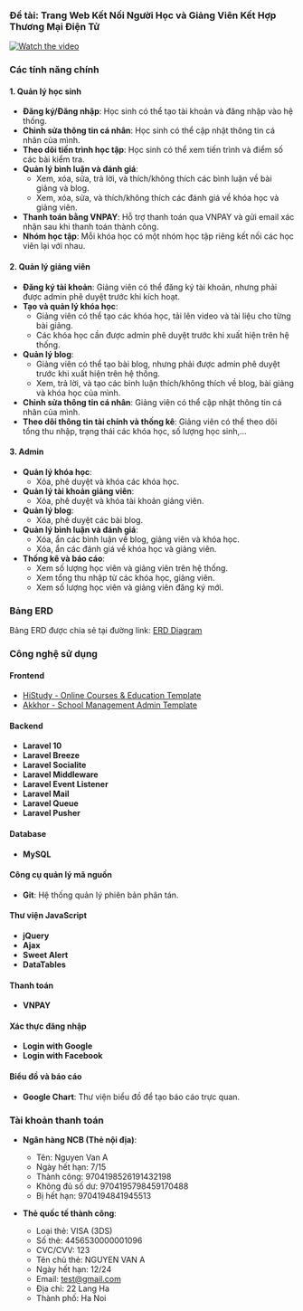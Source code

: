 ### Đề tài: Trang Web Kết Nối Người Học và Giảng Viên Kết Hợp Thương Mại Điện Tử

[![Watch the video](https://i.sstatic.net/Vp2cE.png)](https://youtu.be/vt5fpE0bzSY)

### Các tính năng chính

#### 1. Quản lý học sinh

-   **Đăng ký/Đăng nhập**: Học sinh có thể tạo tài khoản và đăng nhập vào hệ thống.
-   **Chỉnh sửa thông tin cá nhân**: Học sinh có thể cập nhật thông tin cá nhân của mình.
-   **Theo dõi tiến trình học tập**: Học sinh có thể xem tiến trình và điểm số các bài kiểm tra.
-   **Quản lý bình luận và đánh giá**:
    -   Xem, xóa, sửa, trả lời, và thích/không thích các bình luận về bài giảng và blog.
    -   Xem, xóa, sửa, và thích/không thích các đánh giá về khóa học và giảng viên.
-   **Thanh toán bằng VNPAY**: Hỗ trợ thanh toán qua VNPAY và gửi email xác nhận sau khi thanh toán thành công.
-   **Nhóm học tập**: Mỗi khóa học có một nhóm học tập riêng kết nối các học viên lại với nhau.

#### 2. Quản lý giảng viên

-   **Đăng ký tài khoản**: Giảng viên có thể đăng ký tài khoản, nhưng phải được admin phê duyệt trước khi kích hoạt.
-   **Tạo và quản lý khóa học**:
    -   Giảng viên có thể tạo các khóa học, tải lên video và tài liệu cho từng bài giảng.
    -   Các khóa học cần được admin phê duyệt trước khi xuất hiện trên hệ thống.
-   **Quản lý blog**:
    -   Giảng viên có thể tạo bài blog, nhưng phải được admin phê duyệt trước khi xuất hiện trên hệ thống.
    -   Xem, trả lời, và tạo các bình luận thích/không thích về blog, bài giảng và khóa học của mình.
-   **Chỉnh sửa thông tin cá nhân**: Giảng viên có thể cập nhật thông tin cá nhân của mình.
-   **Theo dõi thông tin tài chính và thống kê**: Giảng viên có thể theo dõi tổng thu nhập, trạng thái các khóa học, số lượng học sinh,...

#### 3. Admin

-   **Quản lý khóa học**:
    -   Xóa, phê duyệt và khóa các khóa học.
-   **Quản lý tài khoản giảng viên**:
    -   Xóa, phê duyệt và khóa tài khoản giảng viên.
-   **Quản lý blog**:
    -   Xóa, phê duyệt các bài blog.
-   **Quản lý bình luận và đánh giá**:
    -   Xóa, ẩn các bình luận về blog, giảng viên và khóa học.
    -   Xóa, ẩn các đánh giá về khóa học và giảng viên.
-   **Thống kê và báo cáo**:
    -   Xem số lượng học viên và giảng viên trên hệ thống.
    -   Xem tổng thu nhập từ các khóa học, giảng viên.
    -   Xem số lượng học viên và giảng viên đăng ký mới.

### Bảng ERD

Bảng ERD được chia sẻ tại đường link: [ERD Diagram](https://drive.google.com/file/d/1L40lbD9kqctuw3pZAJlehjb8rPwR_kpS/view?usp=drive_link)

### Công nghệ sử dụng

#### Frontend

-   [HiStudy - Online Courses & Education Template](https://themeforest.net/item/histudy-online-courses-education-template/42846507)
-   [Akkhor - School Management Admin Template](https://themeforest.net/item/akkhor-school-management-admin-template/23687250)

#### Backend

-   **Laravel 10**
-   **Laravel Breeze**
-   **Laravel Socialite**
-   **Laravel Middleware**
-   **Laravel Event Listener**
-   **Laravel Mail**
-   **Laravel Queue**
-   **Laravel Pusher**

#### Database

-   **MySQL**

#### Công cụ quản lý mã nguồn

-   **Git**: Hệ thống quản lý phiên bản phân tán.

#### Thư viện JavaScript

-   **jQuery**
-   **Ajax**
-   **Sweet Alert**
-   **DataTables**

#### Thanh toán

-   **VNPAY**

#### Xác thực đăng nhập

-   **Login with Google**
-   **Login with Facebook**

#### Biểu đồ và báo cáo

-   **Google Chart**: Thư viện biểu đồ để tạo báo cáo trực quan.

### Tài khoản thanh toán

-   **Ngân hàng NCB (Thẻ nội địa)**:

    -   Tên: Nguyen Van A
    -   Ngày hết hạn: 7/15
    -   Thành công: 9704198526191432198
    -   Không đủ số dư: 9704195798459170488
    -   Bị hết hạn: 9704194841945513

-   **Thẻ quốc tế thành công**:
    -   Loại thẻ: VISA (3DS)
    -   Số thẻ: 4456530000001096
    -   CVC/CVV: 123
    -   Tên chủ thẻ: NGUYEN VAN A
    -   Ngày hết hạn: 12/24
    -   Email: test@gmail.com
    -   Địa chỉ: 22 Lang Ha
    -   Thành phố: Ha Noi
